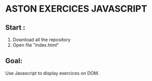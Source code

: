# ASTON EXERCICES JAVASCRIPT

## Start : 
1. Download all the repository
2. Open file "index.html"


## Goal: 

Use Javascript to display exercices on DOM.